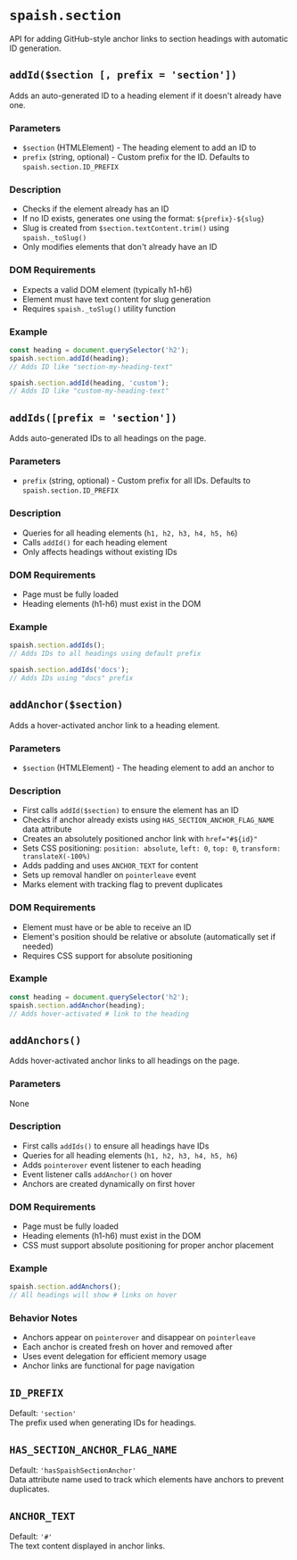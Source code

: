 # `spaish.section`

API for adding GitHub-style anchor links to section headings with automatic ID generation.

## `addId($section [, prefix = 'section'])`

Adds an auto-generated ID to a heading element if it doesn't already have one.

### Parameters
- `$section` (HTMLElement) - The heading element to add an ID to
- `prefix` (string, optional) - Custom prefix for the ID. Defaults to `spaish.section.ID_PREFIX`

### Description
- Checks if the element already has an ID
- If no ID exists, generates one using the format: `${prefix}-${slug}` 
- Slug is created from `$section.textContent.trim()` using `spaish._toSlug()`
- Only modifies elements that don't already have an ID

### DOM Requirements
- Expects a valid DOM element (typically h1-h6)
- Element must have text content for slug generation
- Requires `spaish._toSlug()` utility function

### Example
```javascript
const heading = document.querySelector('h2');
spaish.section.addId(heading);
// Adds ID like "section-my-heading-text"

spaish.section.addId(heading, 'custom');
// Adds ID like "custom-my-heading-text"
```

## `addIds([prefix = 'section'])`

Adds auto-generated IDs to all headings on the page.

### Parameters
- `prefix` (string, optional) - Custom prefix for all IDs. Defaults to `spaish.section.ID_PREFIX`

### Description
- Queries for all heading elements (`h1, h2, h3, h4, h5, h6`)
- Calls `addId()` for each heading element
- Only affects headings without existing IDs

### DOM Requirements
- Page must be fully loaded
- Heading elements (h1-h6) must exist in the DOM

### Example
```javascript
spaish.section.addIds();
// Adds IDs to all headings using default prefix

spaish.section.addIds('docs');
// Adds IDs using "docs" prefix
```

## `addAnchor($section)`

Adds a hover-activated anchor link to a heading element.

### Parameters
- `$section` (HTMLElement) - The heading element to add an anchor to

### Description
- First calls `addId($section)` to ensure the element has an ID
- Checks if anchor already exists using `HAS_SECTION_ANCHOR_FLAG_NAME` data attribute
- Creates an absolutely positioned anchor link with `href="#${id}"`
- Sets CSS positioning: `position: absolute`, `left: 0`, `top: 0`, `transform: translateX(-100%)`
- Adds padding and uses `ANCHOR_TEXT` for content
- Sets up removal handler on `pointerleave` event
- Marks element with tracking flag to prevent duplicates

### DOM Requirements
- Element must have or be able to receive an ID
- Element's position should be relative or absolute (automatically set if needed)
- Requires CSS support for absolute positioning

### Example
```javascript
const heading = document.querySelector('h2');
spaish.section.addAnchor(heading);
// Adds hover-activated # link to the heading
```

## `addAnchors()`

Adds hover-activated anchor links to all headings on the page.

### Parameters
None

### Description
- First calls `addIds()` to ensure all headings have IDs
- Queries for all heading elements (`h1, h2, h3, h4, h5, h6`)
- Adds `pointerover` event listener to each heading
- Event listener calls `addAnchor()` on hover
- Anchors are created dynamically on first hover

### DOM Requirements
- Page must be fully loaded
- Heading elements (h1-h6) must exist in the DOM
- CSS must support absolute positioning for proper anchor placement

### Example
```javascript
spaish.section.addAnchors();
// All headings will show # links on hover
```

### Behavior Notes
- Anchors appear on `pointerover` and disappear on `pointerleave`
- Each anchor is created fresh on hover and removed after
- Uses event delegation for efficient memory usage
- Anchor links are functional for page navigation

## `ID_PREFIX`
Default: `'section'`  
The prefix used when generating IDs for headings.

## `HAS_SECTION_ANCHOR_FLAG_NAME`
Default: `'hasSpaishSectionAnchor'`  
Data attribute name used to track which elements have anchors to prevent duplicates.

## `ANCHOR_TEXT`
Default: `'#'`  
The text content displayed in anchor links.

